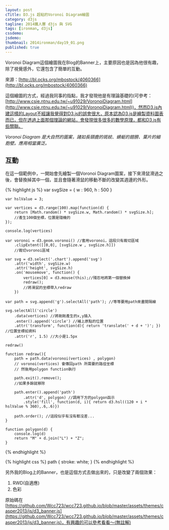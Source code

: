 ```yaml
---
layout: post
cTitle: D3.js 超粘的Voronoi Diagram繪圖
category: d3js
tagline: 2014鐵人賽 d3js 與 SVG
tags: [ironman, d3js]
cssdemo: 
jsdemo: 
thumbnail: 2014ironman/day19_01.png
published: true
---
```


Voronoi Diagram這個繪圖我在Blog的Banner上，主要原因也是因為他很有趣，除了視覺感外，它還包含了簡單的互動。

<!-- more -->

來源：[http://bl.ocks.org/mbostock/4060366](http://bl.ocks.org/mbostock/4060366)

這個繪圖的方式，經過我同事的指點，我才發現他是有理論基礎的(可參考：[http://www.csie.ntnu.edu.tw/~u91029/VoronoiDiagram.html](http://www.csie.ntnu.edu.tw/~u91029/VoronoiDiagram.html))，然而D3.js內建這樣的Layout不經讓我覺得對D3.js的誤會很大，原本認為D3.js是繪製資料圖表而已，但在透過上面那個理論的網站，會發現很多很多的數學原理，都和D3.js有些關聯。

*Voronoi Diagram 是大自然的圖案，諸如長頸鹿的斑紋、蜻蜓的翅膀、葉片的細胞壁。應用相當廣泛。*

## 互動

在這一個範例中，一開始會先繪製一個Voronoi Diagram圖案，接下來滑鼠滑過之後，會替換掉其中一個，並且會隨著滑鼠的移動不斷的改變其週邊的外形。





<div class="demo" style="padding: 0">


</div>

{% highlight js %}
var svgSize = {
		w : 960,
		h : 500
	}

	var hslValue = 3;

	var vertices = d3.range(100).map(function(d) {
		return [Math.random() * svgSize.w, Math.random() * svgSize.h];
		//產生100個坐標，位置是隨機的
	});

	console.log(vertices)

	var voronoi = d3.geom.voronoi() //套用voronoi，這段只有裁切區域
		.clipExtent([[0,0], [svgSize.w , svgSize.h]])	
		//裁切voronoi區域

	var svg = d3.select('.chart').append('svg')
		.attr('width', svgSize.w)
		.attr('height', svgSize.h)
		.on('mousemove', function() {
			vertices[0] = d3.mouse(this);//殘忍地將第一個替換掉
			redraw();
			//將滑鼠的坐標帶入redraw
		})

	var path = svg.append('g').selectAll('path'); //等等要用path來畫間隔線

	svg.selectAll('circle')
		.data(vertices) //將剛剛產生的x,y插入
		.enter().append('circle') //補上原點的位置
		.attr('transform', function(d){ return 'translate(' + d + ')'; }) //位置坐標如資料
		.attr('r', 1.5) //大小是1.5px

	redraw()

	function redraw(){
		path = path.data(voronoi(vertices) , polygon)
		// voronoi(vertices) 會傳回path 所需要的路徑坐標
		// 然後用polygon function執行

		path.exit().remove();
		//如果多餘就移除

		path.enter().append('path')
			.attr('d', polygon) //調用下方的polygon函示
			.style('fill', function(d, i){ return d3.hsl((120 + i * hslValue % 360),.6,.6)})

		path.order(); //這段似乎有沒有都沒差...
	}

	function polygon(d) {
		console.log(d)
		return "M" + d.join("L") + "Z";
	}

{% endhighlight %}

{% highlight css %}
path {
	stroke: white;
}
{% endhighlight %}

另外我的Blog上的Banner，也是這個方式去做出來的，只是改變了兩個效果：

1. RWD(自適應)
2. 色彩

原始碼在[https://github.com/Wcc723/wcc723.github.io/blob/master/assets/themes/casper2013/js/d3_banner.js](https://github.com/Wcc723/wcc723.github.io/blob/master/assets/themes/casper2013/js/d3_banner.js)，有興趣的可以參考看看～(無註解)


<script>
var svgSize = {
		w : 600,
		h : 500
	}

	var hslValue = 3;

	var vertices = d3.range(60).map(function(d) {
		return [Math.random() * svgSize.w, Math.random() * svgSize.h];
		//產生100個坐標，位置是隨機的
	});

	console.log(vertices)

	var voronoi = d3.geom.voronoi() //套用voronoi，這段只有裁切區域
		.clipExtent([[0,0], [svgSize.w , svgSize.h]])	
		//裁切voronoi區域

	var svg = d3.select('.demo').append('svg')
		.attr('width', svgSize.w)
		.attr('height', svgSize.h)
		.on('mousemove', function() {
			vertices[0] = d3.mouse(this);//殘忍地將第一個替換掉
			redraw();
			//將滑鼠的坐標帶入redraw
		})

	var path = svg.append('g').selectAll('path'); //等等要用path來畫間隔線

	svg.selectAll('circle')
		.data(vertices) //將剛剛產生的x,y插入
		.enter().append('circle') //補上原點的位置
		.attr('transform', function(d){ return 'translate(' + d + ')'; }) //位置坐標如資料
		.attr('r', 1.5) //大小是1.5px

	redraw()

	function redraw(){
		path = path.data(voronoi(vertices) , polygon)
		// voronoi(vertices) 會傳回path 所需要的路徑坐標
		// 然後用polygon function執行

		path.exit().remove();
		//如果多餘就移除

		path.enter().append('path')
			.attr('d', polygon) //調用下方的polygon函示
			.style('fill', function(d, i){ return d3.hsl((120 + i * hslValue % 360),.6,.6)})

		path.order(); //這段似乎有沒有都沒差...
	}

	function polygon(d) {
		console.log(d)
		return "M" + d.join("L") + "Z";
	}

</script>

<style>
path {
	stroke: white;
}
</style>

